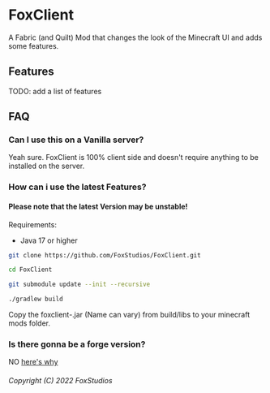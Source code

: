 # FoxClient
A Fabric (and Quilt) Mod that changes the look of the Minecraft UI and adds some features.

## Features
TODO: add a list of features

## FAQ
### Can I use this on a Vanilla server?
Yeah sure. FoxClient is 100% client side and doesn't require anything to be installed on the server.

### How can i use the latest Features?

#### Please note that the latest Version may be unstable!

Requirements: 
- Java 17 or higher

```bash
git clone https://github.com/FoxStudios/FoxClient.git

cd FoxClient

git submodule update --init --recursive 

./gradlew build
```
Copy the foxclient-<version>.jar (Name can vary) from build/libs to your minecraft mods folder.

### Is there gonna be a forge version?
NO [here's why](forge.md)

###### Copyright (C) 2022 FoxStudios
